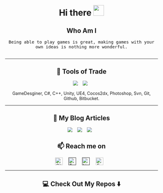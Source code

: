 <h1 align="center"> Hi there <img src="https://i.postimg.cc/7L0HtG8H/hello.gif” width="35" height="35" > </h1>
<div align="center"> 

<h2 align="center"> Who Am I</h2>
<p align="center">
  <samp>Being able to play games is great, making games with your own ideas is nothing more wonderful.
  </samp>
  <br> <br> 

<hr>
</div>

<h2 align="center"> 🔭 Tools of Trade</h2>
<p align="center">
  <img src="https://img.shields.io/badge/androidstudio%20-%669933.svg?&style=for-the-badge&logo=androidstudio&logoColor=white" />&nbsp;&nbsp;&nbsp;
  <img src="https://img.shields.io/badge/visualstudiocode%20-%231572B6.svg?&style=for-the-badge&logo=visualstudiocode&logoColor=white" />&nbsp;&nbsp;
</p>
<p align="center">GameDesginer, C#, C++, Unity, UE4, Cocos2dx, Photoshop, Svn, Git, Github, Bitbucket.</p>

<hr>

<h2 align="center">💬 My Blog Articles</h2>
<p align="center" align='right'>
  <a target="_blank"href=""><img src="https://img.shields.io/badge/dev.to-%2312100E.svg?&style=for-the-badge&logo=dev.to&logoColor=white" /></a>&nbsp;&nbsp;&nbsp;
  <a target="_blank"href=""><img src="https://img.shields.io/badge/Medium%20-%231572B6.svg?&style=for-the-badge&logo=medium&logoColor=white" /></a>&nbsp;&nbsp;&nbsp;
  <a target="_blank"href=""><img src="https://img.shields.io/badge/hashnode-%2312100E.svg?&style=for-the-badge&logo=hashnode&logoColor=white" /></a>&nbsp;&nbsp;&nbsp;
</p>

<h2  align="center">📫 Reach me on</h2>
<p align="center">
  <a target="_blank"href="https://github.com/O-S-K"><img src="https://cdn.svgporn.com/logos/github-octocat.svg"width="25" height="25" alt="GitHub" /></a>&nbsp;&nbsp;&nbsp;&nbsp;
  <a target="_blank"href=""><img src="https://cdn.svgporn.com/logos/twitter.svg" width="25" height="25" alt="Twitter" /></a>&nbsp;&nbsp;&nbsp;&nbsp;
  <a href=""><img src="https://cdn.svgporn.com/logos/linkedin-icon.svg" width="25" height="25" alt="LinkedIn" /></a>&nbsp;&nbsp;&nbsp;&nbsp;
  <a target="_blank"href="https://www.facebook.com/xOskx"><img src="https://cdn.svgporn.com/logos/facebook.svg" width="25" height="25" alt="Facebook" /></a>&nbsp;&nbsp;&nbsp;&nbsp;
</p>

<hr>

<h2  align="center">💻 Check Out My Repos ⬇️ </h2>
